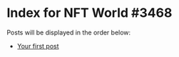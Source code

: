 # Index for NFT World #3468
Posts will be displayed in the order below:

- [Your first post](./001-first.md)

